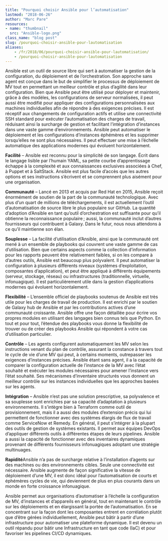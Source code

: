 ```yaml
---
title: "Pourquoi choisir Ansible pour l’automatisation"
lastmod: "2018-06-26"
author: "Marc Pare"
resources:
- name: "thumbnail"
  src: "Ansible-logo.png"
class_name: "blog post"
slug: /pourquoi-choisir-ansible-pour-lautomatisation
aliases:
    - /fr/2018/06/pourquoi-choisir-ansible-pour-lautomatisation/
    - /pourquoi-choisir-ansible-pour-lautomatisation
---
```


<p>Ansible est un outil de source libre qui sert à automatiser la gestion de la configuration, du déploiement et de l’orchestration. Son approche sans agent est conçue dans le but de simplifier le processus de déploiement de MV tout en permettant un meilleur contrôle et plus d’agilité dans leur configuration. Bien que Ansible peut être utilisé pour déployer et maintenir, grâce à des modèles, les configurations de serveur normalisées, il peut aussi être modifié pour appliquer des configurations personnalisées aux machines individuelles afin de répondre à des exigences précises. Il est réceptif aux changements de configuration actifs et utilise une connectivité SSH standard pour exécuter l’automatisation des charges de travail, réduisant ainsi la surcharge de gestion et facilitant l’intégration d’instances dans une vaste gamme d’environnements. Ansible peut automatiser le déploiement et les configurations d’instances éphémères et les supprimer lorsqu’elles ne sont plus nécessaires. Il peut effectuer une mise à l’échelle automatique des applications modernes qui évoluent horizontalement.</p><p><strong>Facilité</strong> – Ansible est reconnu pour la simplicité de son langage. Écrit dans le langage lisible par l’humain YAML, sa petite courbe d’apprentissage échappe à la complexité et aux connaissances exclusives associées à Chef, à Puppet et à SaltStack. Ansible est plus facile d’accès que les autres options et ses instructions s’écrivent et se comprennent plus aisément pour une organisation.</p><p><strong>Communauté</strong> – Lancé en 2013 et acquis par Red Hat en 2015, Ansible reçoit énormément de soutien de la part de la communauté technologique. Avec plus d’un quart de millions de téléchargements, il est actuellement l’outil d’automatisation de source libre le plus populaire sur GitHub. La quantité d’adoption d’Ansible en tant qu’outil d’orchestration est suffisante pour qu’il obtienne la reconnaissance populaire ; aussi, la communauté inclut d’autres fournisseurs qui contribuent à Galaxy. Dans le futur, nous nous attendons à ce qu’il maintienne son élan.</p><p><strong>Souplesse</strong> – La facilité d’utilisation d’Ansible, ainsi que la communauté ont mené à un ensemble de playbooks qui couvrent une vaste gamme de cas d’utilisation. Bien que certains aspects comme la collection d’information pour les rapports peuvent être relativement faibles, si on les compare à d’autres outils, Ansible est beaucoup plus polyvalent. Il peut automatiser la configuration à plusieurs différents niveaux (systèmes d’exploitation, composantes d’application), et peut être appliqué à différents équipements (serveur, stockage, réseau) ou infrastructures (traditionnelle, virtuelle, infonuagique). Il est particulièrement utile dans la gestion d’applications modernes qui évoluent horizontalement.</p><p><strong>Flexibilité</strong> – L’ensemble officiel de playbooks soutenus de Ansible est très utile pour les charges de travail de production. Il est enrichi par le soutien de Galaxy hub de Ansible et par les contributions actives d’une communauté croissante. Ansible offre une façon détaillée pour écrire vos propres modules en utilisant des langages bien connus tels que Python. En tout et pour tout, l’étendue des playbooks vous donne la flexibilité de trouver ou de créer des playbooks Ansible qui répondent à votre cas d’utilisation particulier.</p><p><strong>Contrôle</strong> – Les agents configurent automatiquement les MV selon les instructions venant du plan de contrôle, assurant la constance à travers tout le cycle de vie d’une MV qui peut, à certains moments, outrepasser les exigences d’instances précises. Ansible étant sans agent, il a la capacité de comparer la configuration actuelle de l’instance de la MV avec l’état souhaité et exécuter les modules nécessaires pour amener l’instance vers l’état souhaité. Ses mécanismes d’inventaire structurés vous donnent un meilleur contrôle sur les instances individuelles que les approches basées sur les agents.</p><p><strong>Intégration</strong> – Ansible n’est pas une solution prescriptive, sa polyvalence et sa souplesse sont enrichies par sa capacité d’adaptation à plusieurs environnements. Il s’intègre bien à Terraform comme outil de provisionnement, mais il a aussi des modules d’extension précis qui lui permettent de fonctionner avec des systèmes élargis de flux de travail comme ServiceNow et Remedy. En général, il peut s’intégrer à la plupart des outils de gestion de systèmes existants. Il permet aux équipes DevOps d’appliquer différents outils à différentes étapes de leurs pipelines. Ansible a aussi la capacité de fonctionner avec des inventaires dynamiques provenant de différents fournisseurs infonuagiques adoptant une stratégie multinuages.</p><p><strong>Rapidité</strong>Ansible n’a pas de surcharge relative à l’installation d’agents sur des machines ou des environnements cibles. Seule une connectivité est nécessaire. Ansible augmente de façon significative la vitesse de déploiement d’une MV, il est donc idéal pour l’automatisation de courts et éphémères cycles de vie, qui deviennent de plus en plus courants dans un monde en forte croissance infonuagique.</p><p>Ansible permet aux organisations d’automatiser à l’échelle la configuration de MV, d’instances et d’appareils en général, tout en maintenant le contrôle sur les déploiements et en élargissant la portée de l’automatisation. En se concentrant sur la façon dont les composantes entrent en corrélation plutôt que d’être gérées individuellement, Ansible peut bâtir à partir d’une infrastructure pour automatiser une plateforme dynamique. Il est devenu un outil répandu pour bâtir une Infrastructure en tant que code (IaC) et pour favoriser les pipelines CI/CD dynamiques.</p>
